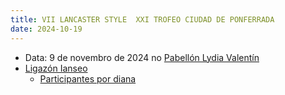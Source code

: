 ```yaml
---
title: VII LANCASTER STYLE  XXI TROFEO CIUDAD DE PONFERRADA
date: 2024-10-19
---
```

- Data: 9 de novembro de 2024 no [Pabellón Lydia Valentín](https://maps.app.goo.gl/2vjTgRw1q4AhBpg36)
- [Ligazón Ianseo](https://www.ianseo.net/Details.php?toId=19207)
  - [Participantes por diana](https://www.ianseo.net/TourData/2024/19207/ENS.php)